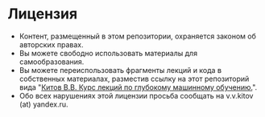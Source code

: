 # Лицензия

- Контент, размещенный в этом репозитории, охраняется законом об авторских правах.
- Вы можете свободно использовать материалы для самообразования.
- Вы можете переиспользовать фрагменты лекций и кода в собственных материалах, разместив ссылку на этот репозиторий вида "[Китов В.В. Курс лекций по глубокому машинному обучению.](https://github.com/victorkitov/DL)".
- Обо всех нарушениях этой лицензии просьба сообщать на v.v.kitov (at) yandex.ru.
